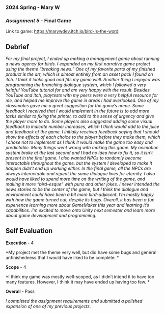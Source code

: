 ﻿### **2024 Spring** - Mary W

### *Assignment 5* - Final Game

Link to game: https://marywdev.itch.io/bird-is-the-word

## **Debrief**

*For my final project, I ended up making a management game about running a news agency for birds. I expanded on my first narrative game project using the theme “breaking news.” One of my favorite parts of my finished product is the art, which is almost entirely from an asset pack I found on itch. I think it looks good and fits my game well. Another thing I enjoyed was programming the branching dialogue system, which I followed a very helpful YouTube tutorial for and am very happy with the result. Besides YouTube and Itch, playtests with my peers were a very helpful resource for me, and helped me improve the game in areas I had overlooked. One of my classmates gave me a great suggestion for the game’s name. Some feedback I received that I would implement in the future is to add more tasks similar to fixing the printer, to add to the sense of urgency and give the player more to do. Some players also suggested adding some visual feedback to indicate number increases, which I think would add to the juice and feedback of the game. I initially received feedback saying that I should show the effects of each choice to the player before they make them, which I chose not to implement as I think it would make the game too easy and predictable. Many things went wrong with making this game. My animation system broke at the last second and I had no idea how to fix it, so it isn’t present in the final game. I also wanted NPCs to randomly become interactable throughout the game, but the system I developed to make it happen didn’t end up working either. In the final game, all the NPCs are always interactable and repeat the same dialogue lines for eternity. I also would have liked to spend more time on the writing of the game, and making it more “bird-esque” with puns and other jokes. I never intended the news stories to be the center of the game, but I think the dialogue and environment could have been a bit more bird-adjacent. I’m mostly happy with how the game turned out, despite its bugs. Overall, it has been a fun experience learning more about GameMaker this year and learning it’s capabilities. I’m excited to move onto Unity next semester and learn more about game development and programming.*

## **Self Evaluation** 

**Execution** - 4

*My project met the theme very well, but did have some bugs and general unfinishedness that I would have liked to be complete. *

**Scope** - 4

*I think my game was mostly well-scoped, as I didn’t intend it to have too many features. However, I think it may have ended up having too few. *

**Overall** - Pass

*I completed the assignment requirements and submitted a polished expansion of one of my previous projects.*
